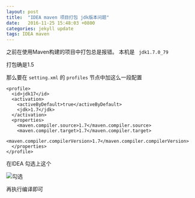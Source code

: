 ```yaml
---
layout: post
title:  "IDEA maven 项目打包 jdk版本问题"
date:   2016-11-25 15:48:03 +0800
categories: jekyll update
tags: IDEA maven
---
```


之前在使用Maven构建的项目中打包总是报错。
本机是  ``` jdk1.7.0_79```

打包确是1.5

那么要在 ``` setting.xml ```  的  ``` profiles ```  节点中加这么一段配置

```
<profile> 
  <id>jdk17</id>  
  <activation> 
    <activeByDefault>true</activeByDefault>  
    <jdk>1.7</jdk> 
  </activation>  
  <properties> 
    <maven.compiler.source>1.7</maven.compiler.source>  
    <maven.compiler.target>1.7</maven.compiler.target>  
    <maven.compiler.compilerVersion>1.7</maven.compiler.compilerVersion> 
  </properties> 
</profile>

```

在IDEA 勾选上这个

![勾选](http://oh6uhie7j.bkt.clouddn.com/QQ20161125-0.png)

再执行编译即可


